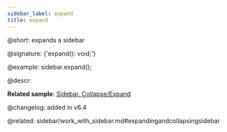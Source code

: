 ```yaml
---
sidebar_label: expand
title: expand
---          
```


@short: expands a sidebar

@signature: {'expand(): void;'}

@example:
sidebar.expand();



@descr:


**Related sample**: [Sidebar. Collapse/Expand](https://snippet.dhtmlx.com/ydlltdq6)


@changelog: added in v6.4

@related: sidebar/work_with_sidebar.md#expandingandcollapsingsidebar
